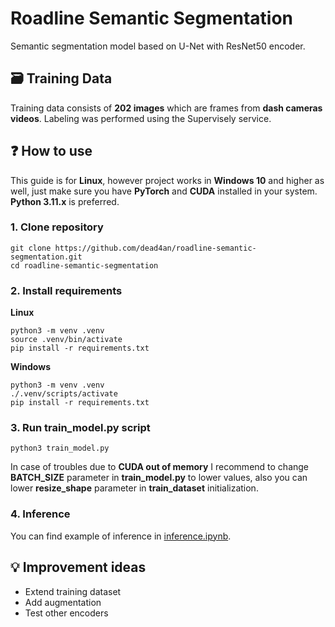 # Roadline Semantic Segmentation
Semantic segmentation model based on U-Net with ResNet50 encoder.

## 🗃️ Training Data
Training data consists of **202 images** which are frames from **dash cameras videos**. Labeling was performed using the Supervisely service.

## ❓ How to use
This guide is for **Linux**, however project works in **Windows 10** and higher as well, just make sure you have **PyTorch** and **CUDA** installed in your system. 
**Python 3.11.x** is preferred.
### 1. Clone repository
```
git clone https://github.com/dead4an/roadline-semantic-segmentation.git
cd roadline-semantic-segmentation
```
### 2. Install requirements

**Linux**
```
python3 -m venv .venv
source .venv/bin/activate
pip install -r requirements.txt
```
**Windows**
```
python3 -m venv .venv
./.venv/scripts/activate
pip install -r requirements.txt
```
### 3. Run train_model.py script
```
python3 train_model.py
```
In case of troubles due to **CUDA out of memory** I recommend to change **BATCH_SIZE** parameter in **train_model.py** to lower values,
also you can lower **resize_shape** parameter in **train_dataset** initialization.

### 4. Inference
You can find example of inference in [inference.ipynb](inference.ipynb).

## 💡 Improvement ideas
- Extend training dataset
- Add augmentation
- Test other encoders
